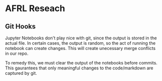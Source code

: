 # AFRL Reseach

## Git Hooks

Jupyter Notebooks don't play nice with git, since the output is stored in the actual file. In certain cases, the output is random, so the act of running the notebook can create changes. This will create unecessary merge conflicts in our repo.

To remedy this, we must clear the output of the notebooks before commits. This gaurantees that only meaningful changes to the code/markdown are captured by git. 